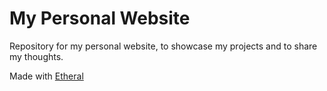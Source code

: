 # My Personal Website

Repository for my personal website, to showcase my projects and to share my thoughts.

Made with [Etheral](https://html5up.net/ethereal)
